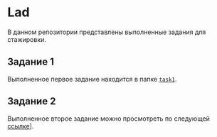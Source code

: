 # Lad

В данном репозитории представлены выполненные задания для стажировки.

## Задание 1

Выполненное первое задание находится в папке [`task1`](.lad/task1).

## Задание 2

Выполненное второе задание можно просмотреть по следующей [ссылке]([https://drive.google.com/file/d/16e92DWxjfST4jIVGYJEqefZITYglj6Xo/view?usp=sharing)].
